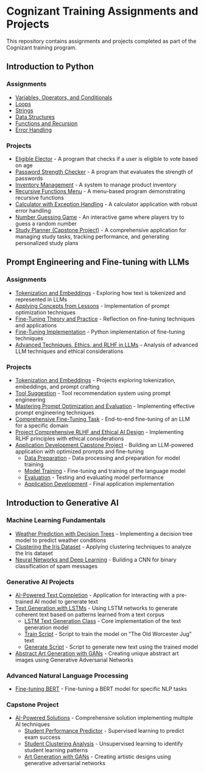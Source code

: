 # Cognizant Training Assignments and Projects
This repository contains assignments and projects completed as part of the Cognizant training program.

## Introduction to Python
### Assignments
- [Variables, Operators, and Conditionals](Introduction%20to%20Python/variables_operators_conditionals.py)
- [Loops](Introduction%20to%20Python/loops.py)
- [Strings](Introduction%20to%20Python/strings.py)
- [Data Structures](Introduction%20to%20Python/data_structures.py)
- [Functions and Recursion](Introduction%20to%20Python/functions_recursion.py)
- [Error Handling](Introduction%20to%20Python/error_handling.py)

### Projects
- [Eligible Elector](Introduction%20to%20Python/eligible_elector.py) - A program that checks if a user is eligible to vote based on age
- [Password Strength Checker](Introduction%20to%20Python/password_checker.py) - A program that evaluates the strength of passwords
- [Inventory Management](Introduction%20to%20Python/inventory_manager.py) - A system to manage product inventory
- [Recursive Functions Menu](Introduction%20to%20Python/recursive_functions.py) - A menu-based program demonstrating recursive functions
- [Calculator with Exception Handling](Introduction%20to%20Python/calculator.py) - A calculator application with robust error handling
- [Number Guessing Game](Introduction%20to%20Python/number_guessing_game.py) - An interactive game where players try to guess a random number
- [Study Planner (Capstone Project)](Introduction%20to%20Python/study_planner_capstone.py) - A comprehensive application for managing study tasks, tracking performance, and generating personalized study plans

## Prompt Engineering and Fine-tuning with LLMs
### Assignments
- [Tokenization and Embeddings](./Prompt%20Engineering%20and%20Fine-tuning%20with%20LLMs/Assignments/tokenization_embeddings.py) - Exploring how text is tokenized and represented in LLMs
- [Applying Concepts from Lessons](./Prompt%20Engineering%20and%20Fine-tuning%20with%20LLMs/Assignments/Applying%20Concepts%20from%20Lessons.txt) - Implementation of prompt optimization techniques
- [Fine-Tuning Theory and Practice](./Prompt%20Engineering%20and%20Fine-tuning%20with%20LLMs/Assignments/Fine-Tuning%20Theory%20and%20Practice%20reflection.txt) - Reflection on fine-tuning techniques and applications
- [Fine-Tuning Implementation](./Prompt%20Engineering%20and%20Fine-tuning%20with%20LLMs/Assignments/fine_tuning.py) - Python implementation of fine-tuning techniques
- [Advanced Techniques, Ethics, and RLHF in LLMs](./Prompt%20Engineering%20and%20Fine-tuning%20with%20LLMs/Assignments/Assignment%20Advanced%20Techniques,%20Ethics,%20and%20RLHF%20in%20LLMs.rtf) - Analysis of advanced LLM techniques and ethical considerations

### Projects
- [Tokenization and Embeddings](./Prompt%20Engineering%20and%20Fine-tuning%20with%20LLMs/Assignments/tokenization_embeddings.py) - Projects exploring tokenization, embeddings, and prompt crafting
- [Tool Suggestion](./Prompt%20Engineering%20and%20Fine-tuning%20with%20LLMs/Assignments/tool_suggestion.py) - Tool recommendation system using prompt engineering
- [Mastering Prompt Optimization and Evaluation](./Prompt%20Engineering%20and%20Fine-tuning%20with%20LLMs/Projects/Mastering%20Prompt%20Optimization%20and%20Evaluation.txt) - Implementing effective prompt engineering techniques
- [Comprehensive Fine-Tuning Task](./Prompt%20Engineering%20and%20Fine-tuning%20with%20LLMs/Projects/Comprehensive_Fine_Tuning_Task.ipynb) - End-to-end fine-tuning of an LLM for a specific domain
- [Project Comprehensive RLHF and Ethical AI Design](./Prompt%20Engineering%20and%20Fine-tuning%20with%20LLMs/Projects/Project%20Comprehensive%20RLHF%20and%20Ethical%20AI%20Design.odt) - Implementing RLHF principles with ethical considerations
- [Application Development Capstone Project](./Prompt%20Engineering%20and%20Fine-tuning%20with%20LLMs/Projects/Capstone/) - Building an LLM-powered application with optimized prompts and fine-tuning
  - [Data Preparation](./Prompt%20Engineering%20and%20Fine-tuning%20with%20LLMs/Projects/Capstone/01_data_preparation.ipynb) - Data processing and preparation for model training
  - [Model Training](./Prompt%20Engineering%20and%20Fine-tuning%20with%20LLMs/Projects/Capstone/02_model_training.ipynb) - Fine-tuning and training of the language model
  - [Evaluation](./Prompt%20Engineering%20and%20Fine-tuning%20with%20LLMs/Projects/Capstone/03_evaluation.ipynb) - Testing and evaluating model performance
  - [Application Development](./Prompt%20Engineering%20and%20Fine-tuning%20with%20LLMs/Projects/Capstone/Application%20Development.py) - Final application implementation

## Introduction to Generative AI
### Machine Learning Fundamentals
- [Weather Prediction with Decision Trees](introduction-to-genai/Weather_Prediction_with_Decision_Trees.ipynb) - Implementing a decision tree model to predict weather conditions
- [Clustering the Iris Dataset](introduction-to-genai/Clustering_the_Iris_Dataset.ipynb) - Applying clustering techniques to analyze the Iris dataset
- [Neural Networks and Deep Learning](introduction-to-genai/Spam_Classification_with_CNN.ipynb) - Building a CNN for binary classification of spam messages

### Generative AI Projects
- [AI-Powered Text Completion](introduction-to-genai/Text%20Generation%20with%20LSTMs/text_completion_app.py) - Application for interacting with a pre-trained AI model to generate text
- [Text Generation with LSTMs](introduction-to-genai/Text%20Generation%20with%20LSTMs/) - Using LSTM networks to generate coherent text based on patterns learned from a text corpus
  - [LSTM Text Generation Class](introduction-to-genai/Text%20Generation%20with%20LSTMs/lstm_text_generation.py) - Core implementation of the text generation model
  - [Train Script](introduction-to-genai/Text%20Generation%20with%20LSTMs/train_jug_lstm.py) - Script to train the model on "The Old Worcester Jug" text
  - [Generate Script](introduction-to-genai/Text%20Generation%20with%20LSTMs/generate_jug_text.py) - Script to generate new text using the trained model
- [Abstract Art Generation with GANs](introduction-to-genai/Abstract%20Art%20Generation%20with%20GANs/GAN.py) - Creating unique abstract art images using Generative Adversarial Networks

### Advanced Natural Language Processing
- [Fine-tuning BERT](introduction-to-genai/Fine-tune%20BERT/bert_project.py) - Fine-tuning a BERT model for specific NLP tasks

### Capstone Project
- [AI-Powered Solutions](introduction-to-genai/Capstone%20Project/) - Comprehensive solution implementing multiple AI techniques
  - [Student Performance Predictor](introduction-to-genai/Capstone%20Project/student_performance_predictor.py) - Supervised learning to predict exam success
  - [Student Clustering Analysis](introduction-to-genai/Capstone%20Project/Clustering.py) - Unsupervised learning to identify student learning patterns
  - [Art Generation with GANs](introduction-to-genai/Capstone%20Project/GAN.py) - Creating artistic designs using generative adversarial networks
